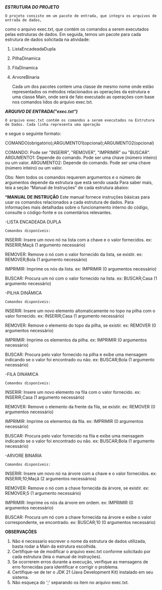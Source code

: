 *******ESTRUTURA DO PROJETO*******

    O projeto consiste em um pacote de entrada, que integra os arquivos de entrada de dados,
como o arquivo exec.txt, que contém os comandos a serem executados pelas estruturas de dados.
    Em seguida, temos um pacote para cada estrutura de dados solicitada na atividade:

1. ListaEncadeadaDupla
2. PilhaDinamica
3. FilaDinamica
4. ArvoreBinaria

    Cada um dos pacotes contem uma classe de mesmo nome onde estão representados os métodos relacionados as operações da estrutura
e uma classe Main, onde será de fato executado as operações com base nos comandos lidos do arquivo exec.txt.

*****ARQUIVO DE ENTRADA("exec.txt")*****

    O arquivo exec.txt contém os comandos a serem executados na Estrutura de Dados. Cada linha representa uma operação
e segue o seguinte formato:

COMANDO(obrigatório);ARGUMENTO1(opcional);ARGUMENTO2(opcional)

COMANDO: Pode ser "INSERIR", "REMOVER", "IMPRIMIR" ou "BUSCAR".
ARGUMENTO1: Depende do comando. Pode ser uma chave (número inteiro) ou um valor.
ARGUMENTO2: Depende do comando. Pode ser uma chave (número inteiro) ou um valor.

Obs: Nem todos os comandos requerem argumentos e o número de argumentos depende da estrutura que está sendo usada
     Para saber mais, leia a seção “Manual de Instruções” de cada estrutura abaixo:

*******MANUAL DE INSTRUÇÃO******
    Este manual fornece instruções básicas para usar os comandos relacionados a cada estrutura de dados. Para informações mais detalhadas
sobre o funcionamento interno do código, consulte o código-fonte e os comentários relevantes.

-LISTA ENCADEADA DUPLA

    Comandos disponíveis:
INSERIR: Insere um novo nó na lista com a chave e o valor fornecidos.
ex: INSERIR;Maçã (1 argumento necessário)

REMOVER: Remove o nó com o valor fornecido da lista, se existir.
ex: REMOVER;Bola  (1 argumento necessário)

IMPRIMIR: Imprime os nós da lista.
ex: IMPRIMIR (0 argumentos necessário)

BUSCAR: Procura um nó com o valor fornecido na lista.
ex: BUSCAR;Casa (1 argumento necessário)

-PILHA DINÂMICA

    Comandos disponíveis:
INSERIR: Insere um novo elemento altomaticamente no topo na pilha com o valor fornecido.
ex: INSERIR;Casa (1 argumento necessário)

REMOVER: Remove o elemento do topo da pilha, se existir.
ex: REMOVER (0 argumentos necessário)

IMPRIMIR: Imprime os elementos da pilha.
ex: IMPRIMIR (0 argumentos necessário)

BUSCAR: Procura pelo valor fornecido na pilha e exibe uma mensagem indicando se o valor foi encontrado ou não.
ex: BUSCAR;Bola (1 argumento necessário)

-FILA DINAMICA

    Comandos disponíveis:
INSERIR: Insere um novo elemento na fila com o valor fornecido.
ex: INSERIR;Casa (1 argumento necessário)

REMOVER: Remove o elemento da frente da fila, se existir.
ex: REMOVER (0 argumentos necessário)

IMPRIMIR: Imprime os elementos da fila.
ex: IMPRIMIR (0 argumentos necessário)

BUSCAR: Procura pelo valor fornecido na fila e exibe uma mensagem indicando se o valor foi encontrado ou não.
ex: BUSCAR;Bola (1 argumento necessário)

-ARVORE BINARIA

    Comandos disponíveis:
INSERIR: Insere um novo nó na árvore com a chave e o valor fornecidos.
ex: INSERIR;10;Maçã (2 argumentos necessários)

REMOVER: Remove o nó com a chave fornecida da árvore, se existir.
ex: REMOVER;5 (1 argumento necessário)

IMPRIMIR: Imprime os nós da árvore em ordem.
ex: IMPRIMIR (0 argumentos necessário)

BUSCAR: Procura um nó com a chave fornecida na árvore e exibe o valor correspondente, se encontrado.
ex: BUSCAR;10 (0 argumentos necessário)

**********OBSERVAÇÕES**********
1. Não é necessario escrever o nome da estrutura de dados utilizada, basta rodar a Main da estrutura escolhida.
2. Certifique-se de modificar o arquivo exec.txt conforme solicitado por cada estrutura (leia o manual de instruções).
3. Se ocorrerem erros durante a execução, verifique as mensagens de erro fornecidas para identificar e corrigir o problema.
4. Certifique-se de ter o JDK 21 (Java Development Kit) instalado em seu sistema.
5. Não esqueça do ';' separando os item no arquivo exec.txt.
